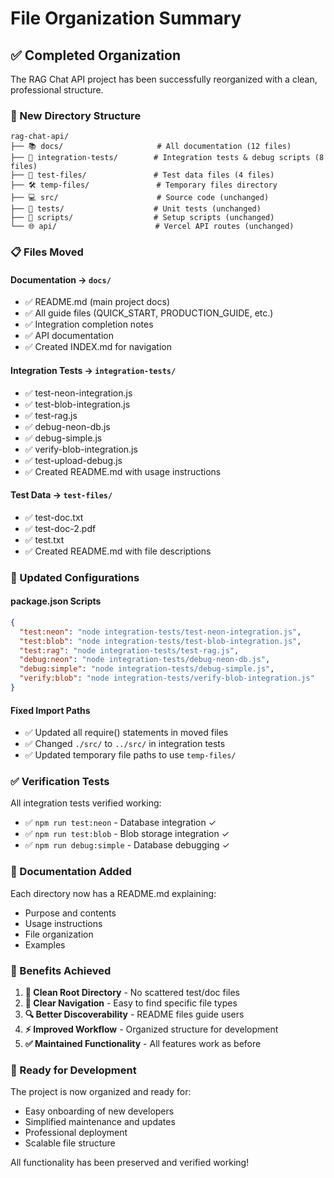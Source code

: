 # File Organization Summary

## ✅ Completed Organization

The RAG Chat API project has been successfully reorganized with a clean, professional structure.

### 📁 New Directory Structure

```
rag-chat-api/
├── 📚 docs/                     # All documentation (12 files)
├── 🧪 integration-tests/        # Integration tests & debug scripts (8 files)
├── 📄 test-files/               # Test data files (4 files)
├── 🛠️ temp-files/               # Temporary files directory
├── 💻 src/                      # Source code (unchanged)
├── 🧩 tests/                    # Unit tests (unchanged)
├── 📜 scripts/                  # Setup scripts (unchanged)
└── 🌐 api/                      # Vercel API routes (unchanged)
```

### 📋 Files Moved

#### Documentation → `docs/`

- ✅ README.md (main project docs)
- ✅ All guide files (QUICK_START, PRODUCTION_GUIDE, etc.)
- ✅ Integration completion notes
- ✅ API documentation
- ✅ Created INDEX.md for navigation

#### Integration Tests → `integration-tests/`

- ✅ test-neon-integration.js
- ✅ test-blob-integration.js
- ✅ test-rag.js
- ✅ debug-neon-db.js
- ✅ debug-simple.js
- ✅ verify-blob-integration.js
- ✅ test-upload-debug.js
- ✅ Created README.md with usage instructions

#### Test Data → `test-files/`

- ✅ test-doc.txt
- ✅ test-doc-2.pdf
- ✅ test.txt
- ✅ Created README.md with file descriptions

### 🔧 Updated Configurations

#### package.json Scripts

```json
{
  "test:neon": "node integration-tests/test-neon-integration.js",
  "test:blob": "node integration-tests/test-blob-integration.js",
  "test:rag": "node integration-tests/test-rag.js",
  "debug:neon": "node integration-tests/debug-neon-db.js",
  "debug:simple": "node integration-tests/debug-simple.js",
  "verify:blob": "node integration-tests/verify-blob-integration.js"
}
```

#### Fixed Import Paths

- ✅ Updated all require() statements in moved files
- ✅ Changed `./src/` to `../src/` in integration tests
- ✅ Updated temporary file paths to use `temp-files/`

### ✅ Verification Tests

All integration tests verified working:

- ✅ `npm run test:neon` - Database integration ✓
- ✅ `npm run test:blob` - Blob storage integration ✓
- ✅ `npm run debug:simple` - Database debugging ✓

### 📝 Documentation Added

Each directory now has a README.md explaining:

- Purpose and contents
- Usage instructions
- File organization
- Examples

### 🎯 Benefits Achieved

1. **🧹 Clean Root Directory** - No scattered test/doc files
2. **📖 Clear Navigation** - Easy to find specific file types
3. **🔍 Better Discoverability** - README files guide users
4. **⚡ Improved Workflow** - Organized structure for development
5. **✅ Maintained Functionality** - All features work as before

### 🚀 Ready for Development

The project is now organized and ready for:

- Easy onboarding of new developers
- Simplified maintenance and updates
- Professional deployment
- Scalable file structure

All functionality has been preserved and verified working!

